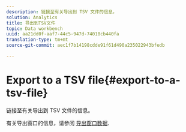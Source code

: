 ```yaml
---
description: 链接至有关导出到 TSV 文件的信息。
solution: Analytics
title: 导出到TSV文件
topic: Data workbench
uuid: aa21dd0f-aaf7-44c5-947d-74010cb440fa
translation-type: tm+mt
source-git-commit: aec1f7b14198cdde91f61d490a235022943bfedb

---
```



# Export to a TSV file{#export-to-a-tsv-file}

链接至有关导出到 TSV 文件的信息。

有关导出窗口的信息，请参阅 [导出窗口数据](../../../../home/c-get-started/c-wk-win-wksp/c-exp-win-data.md#concept-8df61d64ed434cc5a499023c44197349).
